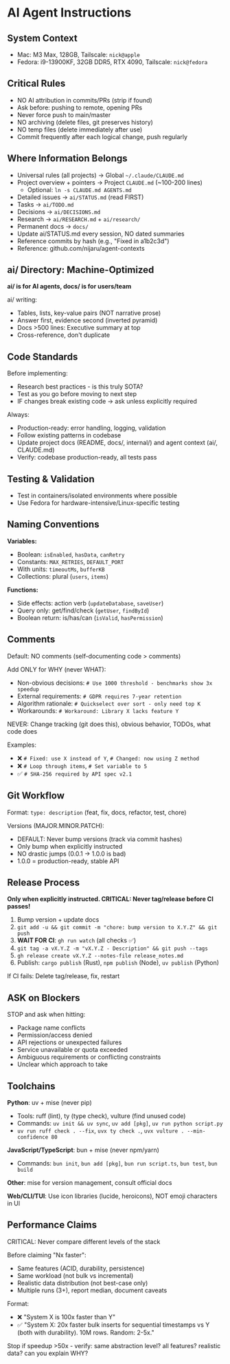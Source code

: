 # AI Agent Instructions

## System Context
- Mac: M3 Max, 128GB, Tailscale: `nick@apple`
- Fedora: i9-13900KF, 32GB DDR5, RTX 4090, Tailscale: `nick@fedora`

## Critical Rules
- NO AI attribution in commits/PRs (strip if found)
- Ask before: pushing to remote, opening PRs
- Never force push to main/master
- NO archiving (delete files, git preserves history)
- NO temp files (delete immediately after use)
- Commit frequently after each logical change, push regularly

## Where Information Belongs
- Universal rules (all projects) → Global `~/.claude/CLAUDE.md`
- Project overview + pointers → Project `CLAUDE.md` (~100-200 lines)
  - Optional: `ln -s CLAUDE.md AGENTS.md`
- Detailed issues → `ai/STATUS.md` (read FIRST)
- Tasks → `ai/TODO.md`
- Decisions → `ai/DECISIONS.md`
- Research → `ai/RESEARCH.md` + `ai/research/`
- Permanent docs → `docs/`
- Update ai/STATUS.md every session, NO dated summaries
- Reference commits by hash (e.g., "Fixed in a1b2c3d")
- Reference: github.com/nijaru/agent-contexts

## ai/ Directory: Machine-Optimized
**ai/ is for AI agents, docs/ is for users/team**

ai/ writing:
- Tables, lists, key-value pairs (NOT narrative prose)
- Answer first, evidence second (inverted pyramid)
- Docs >500 lines: Executive summary at top
- Cross-reference, don't duplicate

## Code Standards
Before implementing:
- Research best practices - is this truly SOTA?
- Test as you go before moving to next step
- IF changes break existing code → ask unless explicitly required

Always:
- Production-ready: error handling, logging, validation
- Follow existing patterns in codebase
- Update project docs (README, docs/, internal/) and agent context (ai/, CLAUDE.md)
- Verify: codebase production-ready, all tests pass

## Testing & Validation
- Test in containers/isolated environments where possible
- Use Fedora for hardware-intensive/Linux-specific testing

## Naming Conventions
**Variables:**
- Boolean: `isEnabled`, `hasData`, `canRetry`
- Constants: `MAX_RETRIES`, `DEFAULT_PORT`
- With units: `timeoutMs`, `bufferKB`
- Collections: plural (`users`, `items`)

**Functions:**
- Side effects: action verb (`updateDatabase`, `saveUser`)
- Query only: get/find/check (`getUser`, `findById`)
- Boolean return: is/has/can (`isValid`, `hasPermission`)

## Comments
Default: NO comments (self-documenting code > comments)

Add ONLY for WHY (never WHAT):
- Non-obvious decisions: `# Use 1000 threshold - benchmarks show 3x speedup`
- External requirements: `# GDPR requires 7-year retention`
- Algorithm rationale: `# Quickselect over sort - only need top K`
- Workarounds: `# Workaround: Library X lacks feature Y`

NEVER: Change tracking (git does this), obvious behavior, TODOs, what code does

Examples:
- ❌ `# Fixed: use X instead of Y`, `# Changed: now using Z method`
- ❌ `# Loop through items`, `# Set variable to 5`
- ✅ `# SHA-256 required by API spec v2.1`

## Git Workflow
Format: `type: description` (feat, fix, docs, refactor, test, chore)

Versions (MAJOR.MINOR.PATCH):
- DEFAULT: Never bump versions (track via commit hashes)
- Only bump when explicitly instructed
- NO drastic jumps (0.0.1 → 1.0.0 is bad)
- 1.0.0 = production-ready, stable API

## Release Process
**Only when explicitly instructed. CRITICAL: Never tag/release before CI passes!**

1. Bump version + update docs
2. `git add -u && git commit -m "chore: bump version to X.Y.Z" && git push`
3. **WAIT FOR CI**: `gh run watch` (all checks ✅)
4. `git tag -a vX.Y.Z -m "vX.Y.Z - Description" && git push --tags`
5. `gh release create vX.Y.Z --notes-file release_notes.md`
6. Publish: `cargo publish` (Rust), `npm publish` (Node), `uv publish` (Python)

If CI fails: Delete tag/release, fix, restart

## ASK on Blockers
STOP and ask when hitting:
- Package name conflicts
- Permission/access denied
- API rejections or unexpected failures
- Service unavailable or quota exceeded
- Ambiguous requirements or conflicting constraints
- Unclear which approach to take

## Toolchains

**Python**: uv + mise (never pip)
- Tools: ruff (lint), ty (type check), vulture (find unused code)
- Commands: `uv init && uv sync`, `uv add [pkg]`, `uv run python script.py`
- `uv run ruff check . --fix`, `uvx ty check .`, `uvx vulture . --min-confidence 80`

**JavaScript/TypeScript**: bun + mise (never npm/yarn)
- Commands: `bun init`, `bun add [pkg]`, `bun run script.ts`, `bun test`, `bun build`

**Other**: mise for version management, consult official docs

**Web/CLI/TUI**: Use icon libraries (lucide, heroicons), NOT emoji characters in UI

## Performance Claims
CRITICAL: Never compare different levels of the stack

Before claiming "Nx faster":
- Same features (ACID, durability, persistence)
- Same workload (not bulk vs incremental)
- Realistic data distribution (not best-case only)
- Multiple runs (3+), report median, document caveats

Format:
- ❌ "System X is 100x faster than Y"
- ✅ "System X: 20x faster bulk inserts for sequential timestamps vs Y (both with durability). 10M rows. Random: 2-5x."

Stop if speedup >50x - verify: same abstraction level? all features? realistic data? can you explain WHY?
